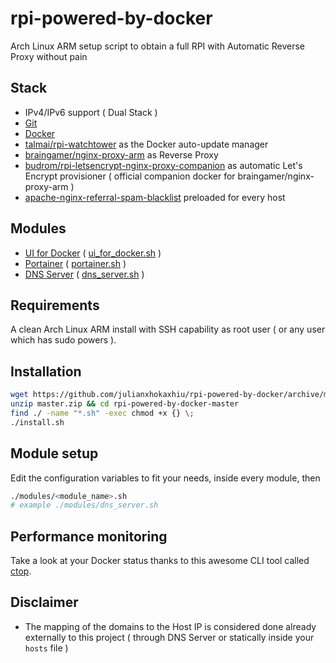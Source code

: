 # rpi-powered-by-docker
Arch Linux ARM setup script to obtain a full RPI with Automatic Reverse Proxy without pain

## Stack
- IPv4/IPv6 support ( Dual Stack )
- [Git](https://git-scm.com/)
- [Docker](https://www.docker.com/)
- [talmai/rpi-watchtower](https://github.com/talmai/rpi-watchtower) as the Docker auto-update manager
- [braingamer/nginx-proxy-arm](https://github.com/Brain-Gamer/nginx-proxy) as Reverse Proxy
- [budrom/rpi-letsencrypt-nginx-proxy-companion](https://github.com/budrom/docker-rpi-letsencrypt-nginx-proxy-companion) as automatic Let's Encrypt provisioner ( official companion docker for braingamer/nginx-proxy-arm )
- [apache-nginx-referral-spam-blacklist](https://github.com/Stevie-Ray/apache-nginx-referral-spam-blacklist) preloaded for every host

## Modules
- [UI for Docker](https://github.com/kevana/ui-for-docker) ( [ui_for_docker.sh](modules/ui_for_docker.sh) )
- [Portainer](https://github.com/portainer/portainer) ( [portainer.sh](modules/portainer.sh) )
- [DNS Server](https://github.com/julianxhokaxhiu/docker-powerdns) ( [dns_server.sh](modules/dns_server.sh) )

## Requirements
A clean Arch Linux ARM install with SSH capability as root user ( or any user which has sudo powers ).

## Installation
```bash
wget https://github.com/julianxhokaxhiu/rpi-powered-by-docker/archive/master.zip
unzip master.zip && cd rpi-powered-by-docker-master
find ./ -name "*.sh" -exec chmod +x {} \;
./install.sh
```

## Module setup
Edit the configuration variables to fit your needs, inside every module, then
```bash
./modules/<module_name>.sh
# example ./modules/dns_server.sh
```

## Performance monitoring
Take a look at your Docker status thanks to this awesome CLI tool called [ctop](https://github.com/bcicen/ctop).

## Disclaimer
- The mapping of the domains to the Host IP is considered done already externally to this project ( through DNS Server or statically inside your `hosts` file )
